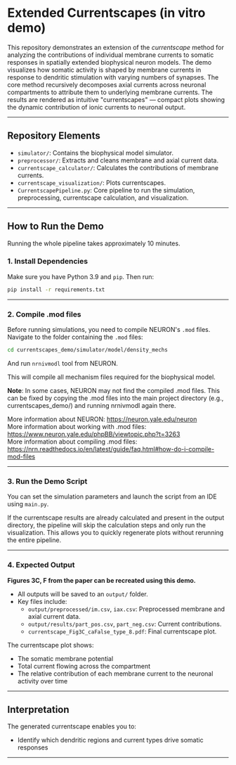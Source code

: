 # Extended Currentscapes (in vitro demo)

This repository demonstrates an extension of the *currentscape* method for analyzing the contributions of individual membrane currents to somatic responses in spatially extended biophysical neuron models.
The demo visualizes how somatic activity is shaped by membrane currents in response to dendritic stimulation with varying numbers of synapses.
The core method recursively decomposes axial currents across neuronal compartments to attribute them to underlying membrane currents. The results are rendered as intuitive "currentscapes" — compact plots showing the dynamic contribution of ionic currents to neuronal output.

---


## Repository Elements


- `simulator/`: Contains the biophysical model simulator.
- `preprocessor/`: Extracts and cleans membrane and axial current data.
- `currentscape_calculator/`: Calculates the contributions of membrane currents.
- `currentscape_visualization/`: Plots currentscapes.
- `CurrentscapePipeline.py`: Core pipeline to run the simulation, preprocessing, currentscape calculation, and visualization.

---

## How to Run the Demo

Running the whole pipeline takes approximately 10 minutes.

### 1. **Install Dependencies**

Make sure you have Python 3.9 and `pip`. Then run:

```bash
pip install -r requirements.txt
```

---

### 2. **Compile .mod files**

Before running simulations, you need to compile NEURON's `.mod` files.  
Navigate to the folder containing the `.mod` files:

```bash
cd currentscapes_demo/simulator/model/density_mechs
```
And run `nrnivmodl` tool from NEURON.

This will compile all mechanism files required for the biophysical model.  

**Note**:
In some cases, NEURON may not find the compiled .mod files.
This can be fixed by copying the .mod files into the main project directory (e.g., currentscapes_demo/) and running nrnivmodl again there.
  
More information about NEURON: https://neuron.yale.edu/neuron<br>
More information about working with .mod files: https://www.neuron.yale.edu/phpBB/viewtopic.php?t=3263<br>
More information about compiling .mod files: https://nrn.readthedocs.io/en/latest/guide/faq.html#how-do-i-compile-mod-files

---

### 3. **Run the Demo Script**

You can set the simulation parameters and launch the script from an IDE using `main.py`.

If the currentscape results are already calculated and present in the output directory, the pipeline will skip the calculation steps and only run the visualization. This allows you to quickly regenerate plots without rerunning the entire pipeline.

---

### 4. **Expected Output**

**Figures 3C, F from the paper can be recreated using this demo.**

- All outputs will be saved to an `output/` folder.
- Key files include:
  - `output/preprocessed/im.csv`, `iax.csv`: Preprocessed membrane and axial current data.
  - `output/results/part_pos.csv`, `part_neg.csv`: Current contributions.
  - `currentscape_Fig3C_caFalse_type_8.pdf`: Final currentscape plot.

The currentscape plot shows:
- The somatic membrane potential
- Total current flowing across the compartment
- The relative contribution of each membrane current to the neuronal activity over time

---

## Interpretation

The generated currentscape enables you to:
- Identify which dendritic regions and current types drive somatic responses

---
